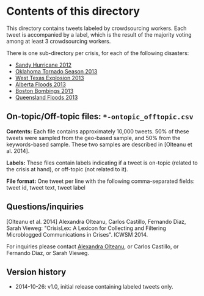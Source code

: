 
Contents of this directory
==========================

This directory contains tweets labeled by crowdsourcing workers. Each tweet is accompanied by a label, which is the result of the majority voting among at least 3 crowdsourcing workers.

There is one sub-directory per crisis, for each of the following disasters:

* [Sandy Hurricane 2012](https://en.wikipedia.org/wiki/Hurricane_Sandy)
* [Oklahoma Tornado Season 2013](https://en.wikipedia.org/wiki/2013_Moore_tornado)
* [West Texas Explosion 2013](https://en.wikipedia.org/wiki/West_Fertilizer_Company_explosion)
* [Alberta Floods 2013](https://en.wikipedia.org/wiki/2013_Alberta_floods)
* [Boston Bombings 2013](https://en.wikipedia.org/wiki/Boston_Marathon_bombings)
* [Queensland Floods 2013](https://en.wikipedia.org/wiki/January_2013_Eastern_Australia_floods)

On-topic/Off-topic files: `*-ontopic_offtopic.csv`
------------------------------------------------

**Contents:**
Each file contains approximately 10,000 tweets. 50% of these tweets were
sampled from the geo-based sample, and 50% from the keywords-based sample.
These two samples are described in [Olteanu et al. 2014].

**Labels:**
These files contain labels indicating if a tweet is on-topic (related to
the crisis at hand), or off-topic (not related to it).

**File format:**
One tweet per line with the following comma-separated fields:
tweet id, tweet text, tweet label

Questions/inquiries
-------------------

[Olteanu et al. 2014] Alexandra Olteanu, Carlos Castillo, Fernando Diaz, Sarah Vieweg: "CrisisLex: A Lexicon for Collecting and Filtering Microblogged Communications in Crises". ICWSM 2014.

For inquiries please contact [Alexandra Olteanu](mailto:alexandra.olteanu@epfl.ch), or Carlos Castillo, or Fernando Diaz, or Sarah Vieweg.

Version history
---------------

 * 2014-10-26: v1.0, initial release containing labeled tweets only.

